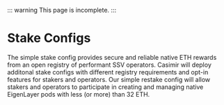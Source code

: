 ::: warning
This page is incomplete.
:::

# Stake Configs

The simple stake config provides secure and reliable native ETH rewards from an open registry of performant SSV operators. Casimir will deploy additonal stake configs with different registry requirements and opt-in features for stakers and operators. Our simple restake config will allow stakers and operators to participate in creating and managing native EigenLayer pods with less (or more) than 32 ETH.